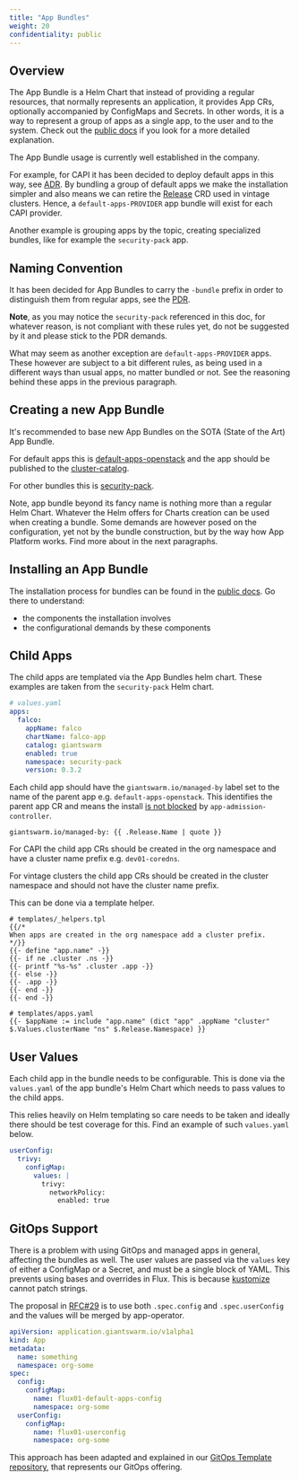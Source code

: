```yaml
---
title: "App Bundles"
weight: 20
confidentiality: public
---
```


## Overview

The App Bundle is a Helm Chart that instead of providing a regular resources, that normally represents
an application, it provides App CRs, optionally accompanied by ConfigMaps and Secrets. In other words, it is a
way to represent a group of apps as a single app, to the user and to the system. Check out the [public docs](https://docs.giantswarm.io/getting-started/app-platform/app-bundle/#app-bundle-definition) if you look for a more detailed explanation.

The App Bundle usage is currently well established in the company.

For example, for CAPI it has been decided to deploy default apps in this way, see [ADR](https://intranet.giantswarm.io/docs/product/architecture-specs-adrs/adr/016-capi-releases/). By bundling a group of default apps we make the installation
simpler and also means we can retire the [Release](https://docs.giantswarm.io/vintage/use-the-api/management-api/crd/releases.release.giantswarm.io/) CRD used in vintage clusters. Hence, a `default-apps-PROVIDER` app bundle will
exist for each CAPI provider.

Another example is grouping apps by the topic, creating specialized bundles, like for example the `security-pack` app.

## Naming Convention

It has been decided for App Bundles to carry the `-bundle` prefix in order to distinguish them from regular apps, see
the [PDR](https://intranet.giantswarm.io/docs/product/pdr/008_app_bundle_naming/).

**Note**, as you may notice the `security-pack` referenced in this doc, for whatever reason, is not compliant with
these rules yet, do not be suggested by it and please stick to the PDR demands.

What may seem as another exception are `default-apps-PROVIDER` apps. These however are subject to a bit different rules,
as being used in a different ways than usual apps, no matter bundled or not. See the reasoning behind these apps in
the previous paragraph.

## Creating a new App Bundle

It's recommended to base new App Bundles on the SOTA (State of the Art) App Bundle.

For default apps this is [default-apps-openstack](https://github.com/giantswarm/default-apps-openstack)
and the app should be published to the [cluster-catalog](https://github.com/giantswarm/cluster-catalog).

For other bundles this is [security-pack](https://github.com/giantswarm/security-pack).

Note, app bundle beyond its fancy name is nothing more than a regular Helm Chart. Whatever the Helm
offers for Charts creation can be used when creating a bundle. Some demands are however posed on the
configuration, yet not by the bundle construction, but by the way how App Platform works. Find more
about in the next paragraphs.

## Installing an App Bundle

The installation process for bundles can be found in the [public docs](https://docs.giantswarm.io/getting-started/app-platform/app-bundle/#app-bundle-definition). Go there to understand:

- the components the installation involves
- the configurational demands by these components

## Child Apps

The child apps are templated via the App Bundles helm chart. These examples
are taken from the `security-pack` Helm chart.

```yaml
# values.yaml
apps:
  falco:
    appName: falco
    chartName: falco-app
    catalog: giantswarm
    enabled: true
    namespace: security-pack
    version: 0.3.2
```

Each child app should have the `giantswarm.io/managed-by` label set to the name
of the parent app e.g. `default-apps-openstack`. This identifies the parent app
CR and means the install [is not blocked](https://docs.giantswarm.io/app-platform/defaulting-validation/#gitops-support)
by `app-admission-controller`.

```nohighlight
giantswarm.io/managed-by: {{ .Release.Name | quote }}
```

For CAPI the child app CRs should be created in the org namespace and have a
cluster name prefix e.g. `dev01-coredns`.

For vintage clusters the child app CRs should be created in the cluster namespace
and should not have the cluster name prefix.

This can be done via a template helper.

```nohighlight
# templates/_helpers.tpl
{{/*
When apps are created in the org namespace add a cluster prefix.
*/}}
{{- define "app.name" -}}
{{- if ne .cluster .ns -}}
{{- printf "%s-%s" .cluster .app -}}
{{- else -}}
{{- .app -}}
{{- end -}}
{{- end -}}

# templates/apps.yaml
{{- $appName := include "app.name" (dict "app" .appName "cluster" $.Values.clusterName "ns" $.Release.Namespace) }}
```

## User Values

Each child app in the bundle needs to be configurable. This is done via the
`values.yaml` of the app bundle's Helm Chart which needs to pass values to the
child apps.

This relies heavily on Helm templating so care needs to be taken and ideally
there should be test coverage for this. Find an example of such `values.yaml` below.

```yaml
userConfig:
  trivy:
    configMap:
      values: |
        trivy:
          networkPolicy:
            enabled: true
```

## GitOps Support

There is a problem with using GitOps and managed apps in general, affecting the
bundles as well. The user values are passed via the `values` key of either a
ConfigMap or a Secret, and must be a single block of YAML. This prevents using
bases and overrides in Flux. This is because [kustomize](https://github.com/kubernetes-sigs/kustomize)
cannot patch strings.

The proposal in [RFC#29](https://github.com/giantswarm/rfc/pull/29) is to use
both `.spec.config` and `.spec.userConfig` and the values will be merged by
app-operator.

```yaml
apiVersion: application.giantswarm.io/v1alpha1
kind: App
metadata:
  name: something
  namespace: org-some
spec:
  config:
    configMap:
      name: flux01-default-apps-config
      namespace: org-some
  userConfig:
    configMap:
      name: flux01-userconfig
      namespace: org-some
```

This approach has been adapted and explained in our [GitOps Template repository](https://github.com/giantswarm/gitops-template), that represents our GitOps offering.
